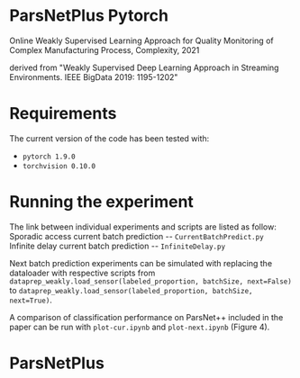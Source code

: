 # ParsNetPlus Pytorch
Online Weakly Supervised Learning Approach for Quality Monitoring of Complex Manufacturing Process, Complexity, 2021

derived from "Weakly Supervised Deep Learning Approach in Streaming Environments. IEEE BigData 2019: 1195-1202"


# Requirements
The current version of the code has been tested with:
* `pytorch 1.9.0`
* `torchvision 0.10.0`

# Running the experiment
The link between individual experiments and scripts are listed as follow:  
Sporadic access current batch prediction -- `CurrentBatchPredict.py`  
Infinite delay current batch prediction -- `InfiniteDelay.py`

Next batch prediction experiments can be simulated with replacing the dataloader with respective scripts from `dataprep_weakly.load_sensor(labeled_proportion, batchSize, next=False)` to `dataprep_weakly.load_sensor(labeled_proportion, batchSize, next=True)`.

A comparison of classification performance on ParsNet++ included in the paper can be run with `plot-cur.ipynb` and `plot-next.ipynb` (Figure 4).
# ParsNetPlus
